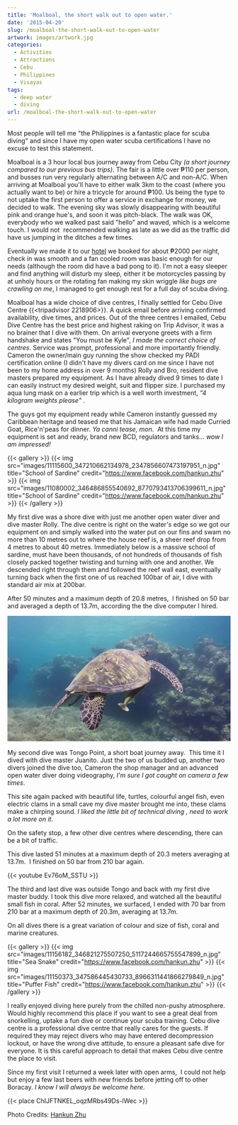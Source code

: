 ```yaml
---
title: 'Moalboal, the short walk out to open water.'
date: '2015-04-20'
slug: /moalboal-the-short-walk-out-to-open-water
artwork: images/artwork.jpg
categories:
  - Activities
  - Attractions
  - Cebu
  - Philippines
  - Visayas
tags:
  - deep water
  - diving
url: /moalboal-the-short-walk-out-to-open-water
---
```


Most people will tell me "the Philippines is a fantastic place for scuba diving" and since I have my open water scuba certifications I have no excuse to test this statement.

Moalboal is a 3 hour local bus journey away from Cebu City _(a short journey compared to our previous bus trips)_. The fair is a little over ₱110 per person, and busses run very regularly alternating between A/C and non-A/C. When arriving at Moalboal you'll have to either walk 3km to the coast (where you actually want to be) or hire a tricycle for around ₱100. Us being the type to not uptake the first person to offer a service in exchange for money, we decided to walk. The evening sky was slowly disappearing with beautiful pink and orange hue's, and soon it was pitch-black. The walk was OK, everybody who we walked past said "hello" and waved, which is a welcome touch. I would not  recommended walking as late as we did as the traffic did have us jumping in the ditches a few times.

Eventually we made it to our [hotel](https://www.agoda.com/quo-vadis-dive-resort/hotel/cebu-ph.html?cid=1649959) we booked for about ₱2000 per night, check in was smooth and a fan cooled room was basic enough for our needs (although the room did have a bad pong to it). I'm not a easy sleeper and find anything will disturb my sleep, either it be motorcycles passing by at unholy hours or the rotating fan making my skin wriggle _like bugs are crawling on me_, I managed to get enough rest for a full day of scuba diving.

Moalboal has a wide choice of dive centres, I finally settled for Cebu Dive Centre {{<tripadvisor 2218906>}}. A quick email before arriving confirmed availability, dive times, and prices. Out of the three centres I emailed, Cebu Dive Centre has the best price and highest raking on Trip Advisor, it was a no brainer that I dive with them. On arrival everyone greets with a firm handshake and states "You must be Kyle", _I made the correct choice of centres_. Service was prompt, professional and more importantly friendly. Cameron the owner/main guy running the show checked my PADI certification online (I didn't have my divers card on me since I have not been to my home address in over 9 months) Rolly and Bro, resident dive masters prepared my equipment. As I have already dived 9 times to date I can easily instruct my desired weight, suit and flipper size. I purchased my aqua lung mask on a earlier trip which is a well worth investment, *"4 kilogram weights please"* .

The guys got my equipment ready while Cameron instantly guessed my Caribbean heritage and teased me that his Jamaican wife had made Curried Goat, Rice'n'peas for dinner. _Ya canni tease, mon_.  At this time my equipment is set and ready, brand new BCD, regulators and tanks... _wow I am impressed!_

{{< gallery >}}
  {{< img src="images/11115600_347210662134978_2347856607473197951_n.jpg" title="School of Sardine" credit="https://www.facebook.com/hankun.zhu" >}}
  {{< img src="images/11080002_346486855540692_8770793413706399611_n.jpg" title="School of Sardine" credit="https://www.facebook.com/hankun.zhu" >}}
{{< /gallery >}}

My first dive was a shore dive with just me another open water diver and dive master Rolly. The dive centre is right on the water's edge so we got our equipment on and simply walked into the water put on our fins and swam no more than 10 metres out to where the house reef is, a sheer reef drop from 4 metres to about 40 metres. Immediately below is a massive school of sardine, must have been thousands, of not hundreds of thousands of fish closely packed together twisting and turning with one and another. We descended right through them and followed the reef wall east, eventually turning back when the first one of us reached 100bar of air, I dive with standard air mix at 200bar.

After 50 minutes and a maximum depth of 20.8 metres,  I finished on 50 bar and averaged a depth of 13.7m, according the the dive computer I hired.

![Sea Turtle](images/11174474_346821335507244_2300683684114985598_o.jpg) 


My second dive was Tongo Point, a short boat journey away.  This time it I dived with dive master Juanito. Just the two of us budded up, another two divers joined the dive too, Cameron the shop manager and an advanced open water diver doing videography, _I'm sure I got caught on camera a few times_.

This site again packed with beautiful life, turtles, colourful angel fish, even electric clams in a small cave my dive master brought me into, these clams make a chirping sound. _I liked the little bit of technical diving , need to work a lot more on it_.

On the safety stop, a few other dive centres where descending, there can be a bit of traffic.

This dive lasted 51 minutes at a maximum depth of 20.3 meters averaging at 13.7m.  I finished on 50 bar from 210 bar again.

{{< youtube Ev76oM_SSTU >}}

The third and last dive was outside Tongo and back with my first dive master buddy. I took this dive more relaxed, and watched all the beautiful small fish in coral. After 52 minutes, we surfaced, I ended with 70 bar from 210 bar at a maximum depth of 20.3m, averaging at 13.7m.

On all dives there is a great variation of colour and size of fish, coral and marine creatures.

{{< gallery >}}
  {{< img src="images/11156182_346821275507250_5117244665755547899_n.jpg" title="Sea Snake" credit="https://www.facebook.com/hankun.zhu" >}}
  {{< img src="images/11150373_347586445430733_8966311441866279849_n.jpg" title="Puffer Fish" credit="https://www.facebook.com/hankun.zhu" >}}
{{< /gallery >}}

I really enjoyed diving here purely from the chilled non-pushy atmosphere.  Would highly recommend this place if you want to see a great deal from snorkelling, uptake a fun dive or continue your scuba training. Cebu dive centre is a professional dive centre that really cares for the guests. If required they may reject divers who may have entered decompression lockout, or have the wrong dive attitude, to ensure a pleasant safe dive for everyone. It is this careful approach to detail that makes Cebu dive centre the place to visit.

Since my first visit I returned a week later with open arms,  I could not help but enjoy a few last beers with new friends before jetting off to other Boracay. _I know I will always be welcome here_.

{{< place ChIJFTNKEL_oqzMRbs49Ds-lWec >}}


Photo Credits: [Hankun Zhu](https://www.facebook.com/hankun.zhu)
